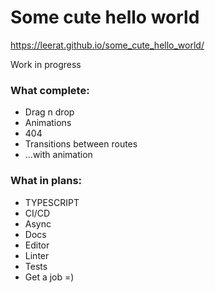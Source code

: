 # Some cute hello world
https://leerat.github.io/some_cute_hello_world/

Work in progress

### What complete: 
- Drag n drop
- Animations
- 404
- Transitions between routes
- ...with animation

### What in plans:
- TYPESCRIPT
- CI/CD
- Async
- Docs
- Editor
- Linter
- Tests
- Get a job =)
